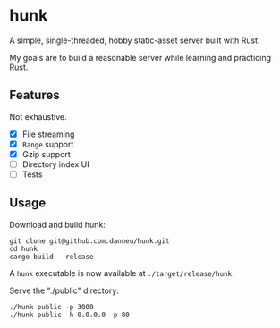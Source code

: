 # hunk

A simple, single-threaded, hobby static-asset server built with Rust.

My goals are to build a reasonable server while learning and practicing Rust.

## Features

Not exhaustive.

- [x] File streaming
- [x] `Range` support
- [x] Gzip support
- [ ] Directory index UI
- [ ] Tests

## Usage

Download and build hunk:

    git clone git@github.com:danneu/hunk.git
    cd hunk
    cargo build --release
    
A `hunk` executable is now available at `./target/release/hunk`.
    
Serve the "./public" directory:

    ./hunk public -p 3000
    ./hunk public -h 0.0.0.0 -p 80

